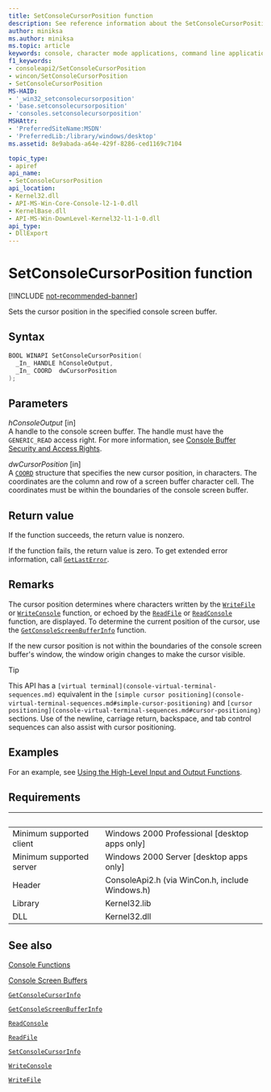 ```yaml
---
title: SetConsoleCursorPosition function
description: See reference information about the SetConsoleCursorPosition function, which sets the cursor position in the specified console screen buffer.
author: miniksa
ms.author: miniksa
ms.topic: article
keywords: console, character mode applications, command line applications, terminal applications, console api
f1_keywords:
- consoleapi2/SetConsoleCursorPosition
- wincon/SetConsoleCursorPosition
- SetConsoleCursorPosition
MS-HAID:
- '_win32_setconsolecursorposition'
- 'base.setconsolecursorposition'
- 'consoles.setconsolecursorposition'
MSHAttr:
- 'PreferredSiteName:MSDN'
- 'PreferredLib:/library/windows/desktop'
ms.assetid: 8e9abada-a64e-429f-8286-ced1169c7104

topic_type:
- apiref
api_name:
- SetConsoleCursorPosition
api_location:
- Kernel32.dll
- API-MS-Win-Core-Console-l2-1-0.dll
- KernelBase.dll
- API-MS-Win-DownLevel-Kernel32-l1-1-0.dll
api_type:
- DllExport
---
```


# SetConsoleCursorPosition function

[!INCLUDE [not-recommended-banner](./includes/not-recommended-banner.md)]

Sets the cursor position in the specified console screen buffer.

## Syntax

```C
BOOL WINAPI SetConsoleCursorPosition(
  _In_ HANDLE hConsoleOutput,
  _In_ COORD  dwCursorPosition
);
```

## Parameters

*hConsoleOutput* \[in\]  
A handle to the console screen buffer. The handle must have the `GENERIC_READ` access right. For more information, see [Console Buffer Security and Access Rights](console-buffer-security-and-access-rights.md).

*dwCursorPosition* \[in\]  
A [`COORD`](coord-str.md) structure that specifies the new cursor position, in characters. The coordinates are the column and row of a screen buffer character cell. The coordinates must be within the boundaries of the console screen buffer.

## Return value

If the function succeeds, the return value is nonzero.

If the function fails, the return value is zero. To get extended error information, call [`GetLastError`](https://msdn.microsoft.com/library/windows/desktop/ms679360).

## Remarks

The cursor position determines where characters written by the [`WriteFile`](https://msdn.microsoft.com/library/windows/desktop/aa365747) or [`WriteConsole`](writeconsole.md) function, or echoed by the [`ReadFile`](https://msdn.microsoft.com/library/windows/desktop/aa365467) or [`ReadConsole`](readconsole.md) function, are displayed. To determine the current position of the cursor, use the [`GetConsoleScreenBufferInfo`](getconsolescreenbufferinfo.md) function.

If the new cursor position is not within the boundaries of the console screen buffer's window, the window origin changes to make the cursor visible.

> [!TIP]
> This API has a `[virtual terminal](console-virtual-terminal-sequences.md)` equivalent in the `[simple cursor positioning](console-virtual-terminal-sequences.md#simple-cursor-positioning)` and `[cursor positioning](console-virtual-terminal-sequences.md#cursor-positioning)` sections. Use of the newline, carriage return, backspace, and tab control sequences can also assist with cursor positioning.

## Examples

For an example, see [Using the High-Level Input and Output Functions](using-the-high-level-input-and-output-functions.md).

## Requirements

| &nbsp; | &nbsp; |
|-|-|
| Minimum supported client | Windows 2000 Professional \[desktop apps only\] |
| Minimum supported server | Windows 2000 Server \[desktop apps only\] |
| Header | ConsoleApi2.h (via WinCon.h, include Windows.h) |
| Library | Kernel32.lib |
| DLL | Kernel32.dll |

## See also

[Console Functions](console-functions.md)

[Console Screen Buffers](console-screen-buffers.md)

[`GetConsoleCursorInfo`](getconsolecursorinfo.md)

[`GetConsoleScreenBufferInfo`](getconsolescreenbufferinfo.md)

[`ReadConsole`](readconsole.md)

[`ReadFile`](https://msdn.microsoft.com/library/windows/desktop/aa365467)

[`SetConsoleCursorInfo`](setconsolecursorinfo.md)

[`WriteConsole`](writeconsole.md)

[`WriteFile`](https://msdn.microsoft.com/library/windows/desktop/aa365747)
